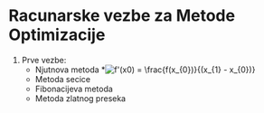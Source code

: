 # Racunarske vezbe za Metode Optimizacije

1. Prve vezbe:
	* Njutnova metoda
		*<img src="https://latex.codecogs.com/gif.latex?f'(x0)&space;=&space;\frac{f(x_{0})}{(x_{1}&space;-&space;x_{0})}" title="f'(x0) = \frac{f(x_{0})}{(x_{1} - x_{0})}" />
	* Metoda secice
	* Fibonacijeva metoda
	* Metoda zlatnog preseka
